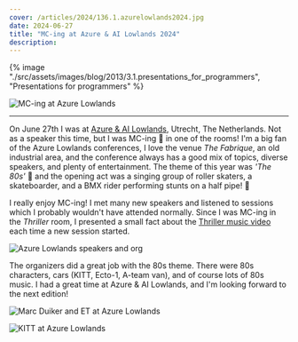 ```yaml
---
cover: /articles/2024/136.1.azurelowlands2024.jpg
date: 2024-06-27
title: "MC-ing at Azure & AI Lowlands 2024"
description:
---
```


{% image "./src/assets/images/blog/2013/3.1.presentations_for_programmers", "Presentations for programmers" %}

![MC-ing at Azure Lowlands](/articles/2024/136.1.azurelowlands2024.jpg)

---

On June 27th I was at [Azure & AI Lowlands](https://azurelowlands.com/), Utrecht, The Netherlands. Not as a speaker this time, but I was MC-ing 🎤 in one of the rooms! I'm a big fan of the Azure Lowlands conferences, I love the venue *The Fabrique*, an old industrial area, and the conference always has a good mix of topics, diverse speakers, and plenty of entertainment. The theme of this year was *'The 80s'* 🤩 and the opening act was a singing group of roller skaters, a skateboarder, and a BMX rider performing stunts on a half pipe! 🤯

I really enjoy MC-ing! I met many new speakers and listened to sessions which I probably wouldn't have attended normally. Since I was MC-ing in the *Thriller* room, I presented a small fact about the [Thriller music video](https://en.wikipedia.org/wiki/Michael_Jackson%27s_Thriller_(music_video)) each time a new session started.

![Azure Lowlands speakers and org](/articles/2024/136.5.azurelowlands2024.jpg)

The organizers did a great job with the 80s theme. There were 80s characters, cars (KITT, Ecto-1, A-team van), and of course lots of 80s music. I had a great time at Azure & AI Lowlands, and I'm looking forward to the next edition!

![Marc Duiker and ET at Azure Lowlands](/articles/2024/136.4.azurelowlands2024.jpg)

![KITT at Azure Lowlands](/articles/2024/136.3.azurelowlands2024.jpg)